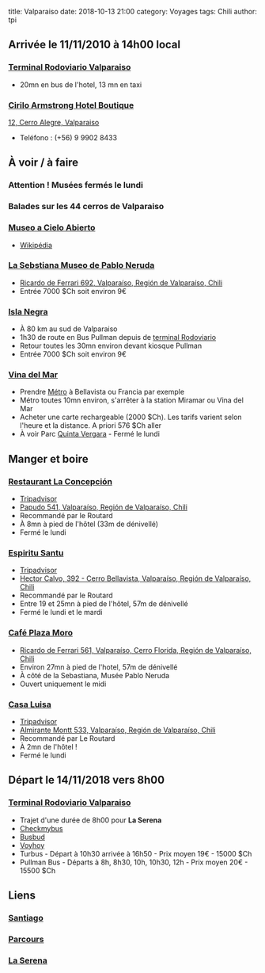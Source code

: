 title: Valparaiso
date: 2018-10-13 21:00
category: Voyages
tags: Chili
author: tpi


## Arrivée le 11/11/2010 à 14h00 local

### [Terminal Rodoviario Valparaiso](https://www.google.com/maps/place/Terminal+Rodoviario+Valparaiso/@-33.0470063,-71.606059,15z/data=!4m5!3m4!1s0x0:0xdf65432b23a35d2!8m2!3d-33.0470063!4d-71.606059)

* 20mn en bus de l'hotel, 13 mn en taxi

### [Cirilo Armstrong Hotel Boutique](https://www.ciriloarmstrong.com/en-gb)

[12, Cerro Alegre, Valparaiso](https://www.google.com/maps/place/Cirilo+Armstrong+Hotel+Boutique/@-33.0444596,-71.6316848,17z/data=!3m1!4b1!4m7!3m6!1s0x9689e12fad835c8f:0x401be7ad97d7702b!5m1!1s2018-10-07!8m2!3d-33.0444641!4d-71.6294961)
* Teléfono : (+56) 9 9902 8433 

## À voir / à faire

### **Attention !** Musées fermés le lundi

### Balades sur les 44 cerros de Valparaiso

### [Museo a Cielo Abierto](https://lefilrouge.media/chili-valparaiso-museo-a-cielo-abierto/)
* [Wikipédia](https://fr.wikipedia.org/wiki/Mus%C3%A9e_%C3%A0_ciel_ouvert_de_Valpara%C3%ADso)

### [La Sebstiana Museo de Pablo Neruda](https://fundacionneruda.org/museos/casa-museo-la-sebastiana/)
* [Ricardo de Ferrari 692, Valparaíso, Región de Valparaíso, Chili](https://www.google.com/maps/place/La+Sebastiana+Museo+de+Pablo+Neruda/@-33.0538667,-71.624801,17z/data=!3m1!4b1!4m5!3m4!1s0x9689e121aa0bcfe9:0xc2b8b47c098d7cd9!8m2!3d-33.0538712!4d-71.6226123)
* Entrée 7000 $Ch soit environ 9€

### [Isla Negra](https://fundacionneruda.org/museos/casa-museo-isla-negra/)
* À 80 km au sud de Valparaiso
* 1h30 de route en Bus Pullman depuis de [terminal Rodoviario](https://www.google.com/maps/place/Terminal+Rodoviario+Valparaiso/@-33.0470063,-71.606059,15z/data=!4m5!3m4!1s0x0:0xdf65432b23a35d2!8m2!3d-33.0470063!4d-71.606059)
* Retour toutes les 30mn environ devant kiosque Pullman
* Entrée 7000 $Ch soit environ 9€

### [Vina del Mar](https://www.google.com/maps/place/VI%C3%B1a+Del+Mar/@-33.0253605,-71.551714,15z/data=!4m13!1m7!3m6!1s0x9689de84ead41255:0x8e5fde76df3d413f!2zVmnDsWEgZGVsIE1hciwgVmFscGFyYcOtc28sIENoaWxp!3b1!8m2!3d-33.0153481!4d-71.5500276!3m4!1s0x9689de0a4ff077a1:0x7862be1a42f9681b!8m2!3d-33.0264017!4d-71.5524128)
* Prendre [Métro](https://www.metro-valparaiso.cl/tarifas/) à Bellavista ou Francia par exemple
* Métro toutes 10mn environ, s'arrêter à la station Miramar ou Vina del Mar
* Acheter une carte rechargeable (2000 $Ch). Les tarifs varient selon l'heure et la distance. A priori 576 $Ch aller
* À voir Parc [Quinta Vergara](https://en.wikipedia.org/wiki/Quinta_Vergara) - Fermé le lundi


## Manger et boire

### [Restaurant La Concepción](http://www.restaurantlaconcepcion.cl/home.html)
* [Tripadvisor](https://www.tripadvisor.fr/Restaurant_Review-g294306-d1068664-Reviews-Restaurant_La_Concepcion-Valparaiso_Valparaiso_Region.html)
* [Papudo 541, Valparaíso, Región de Valparaíso, Chili](https://www.google.com/maps/place/Restaurant+La+Concepci%C3%B3n/@-33.044446,-71.6316848,17z/data=!4m17!1m11!2m10!1sRestaurants!3m6!1sRestaurants!2sCirilo+Armstrong+Hotel+Boutique+-+cirilo+armstrong+12+-+Cerro+Alegre,+Valpara%C3%ADso,+Regi%C3%B3n+de+Valpara%C3%ADso,+Chili!3s0x9689e12fad835c8f:0x401be7ad97d7702b!4m2!1d-71.6294961!2d-33.0444641!5m1!4e9!3m4!1s0x9689e12ecb123ca3:0x9d8319c9be011f0!8m2!3d-33.04185!4d-71.6264337)
* Recommandé par le Routard
* À 8mn à pied de l'hôtel (33m de dénivellé)
* Fermé le lundi

### [Espiritu Santu](http://www.hosteriaespiritusanto.cl/index.php?lang=fr)
* [Tripadvisor](https://www.tripadvisor.fr/Restaurant_Review-g294306-d2403652-Reviews-Espiritu_Santo-Valparaiso_Valparaiso_Region.html)
* [Hector Calvo, 392 - Cerro Bellavista, Valparaíso, Región de Valparaíso, Chili](https://www.google.com/maps/place/Esp%C3%ADritu+Santo/@-33.048881,-71.6245607,17z/data=!4m20!1m12!2m11!1sRestaurants!3m6!1sRestaurants!2sCirilo+Armstrong+Hotel+Boutique+-+cirilo+armstrong+12+-+Cerro+Alegre,+Valpara%C3%ADso,+Regi%C3%B3n+de+Valpara%C3%ADso,+Chili!3s0x9689e12fad835c8f:0x401be7ad97d7702b!4m2!1d-71.6294961!2d-33.0444641!5m2!5m1!1s2018-10-07!3m6!1s0x9689e127014ca14b:0xb13e445526da2765!5m1!1s2018-10-07!8m2!3d-33.048881!4d-71.622372)
* Recommandé par le Routard
* Entre 19 et 25mn à pied de l'hôtel, 57m de dénivellé
* Fermé le lundi et le mardi

### [Café Plaza Moro](https://www.tripadvisor.fr/Restaurant_Review-g294306-d8841977-Reviews-Cafe_Plaza_Moro-Valparaiso_Valparaiso_Region.html)
* [Ricardo de Ferrari 561, Valparaíso, Cerro Florida, Región de Valparaíso, Chili](https://www.google.com/maps/place/Caf%C3%A9+Plaza+Moro/@-33.0525296,-71.6241991,17z/data=!4m20!1m12!2m11!1sRestaurants!3m6!1sRestaurants!2sCirilo+Armstrong+Hotel+Boutique+-+cirilo+armstrong+12+-+Cerro+Alegre,+Valpara%C3%ADso,+Regi%C3%B3n+de+Valpara%C3%ADso,+Chili!3s0x9689e12fad835c8f:0x401be7ad97d7702b!4m2!1d-71.6294961!2d-33.0444641!5m2!5m1!1s2018-10-07!3m6!1s0x9689e120c2a4ff85:0xa07a8994b5f43c1d!5m1!1s2018-10-07!8m2!3d-33.0525296!4d-71.6220104)
* Environ 27mn à pied de l'hotel, 57m de dénivellé
* À côté de la Sebastiana, Musée Pablo Neruda
* Ouvert uniquement le midi

### [Casa Luisa](http://www.casaluisa.cl/)
* [Tripadvisor](https://www.tripadvisor.fr/Restaurant_Review-g294306-d8372907-Reviews-Casa_Luisa_Bistro_Wines-Valparaiso_Valparaiso_Region.html)
* [Almirante Montt 533, Valparaíso, Región de Valparaíso, Chili](https://www.google.com/maps/place/Casa+Luisa/@-33.044455,-71.6316848,17z/data=!4m20!1m12!2m11!1sRestaurants!3m6!1sRestaurants!2sCirilo+Armstrong+Hotel+Boutique+-+cirilo+armstrong+12+-+Cerro+Alegre,+Valpara%C3%ADso,+Regi%C3%B3n+de+Valpara%C3%ADso,+Chili!3s0x9689e12fad835c8f:0x401be7ad97d7702b!4m2!1d-71.6294961!2d-33.0444641!5m2!5m1!1s2018-10-07!3m6!1s0x9689e12e55b540a7:0x1e3df6960d16d022!5m1!1s2018-10-07!8m2!3d-33.0438747!4d-71.62895)
* Recommandé par Le Routard
* À 2mn de l'hôtel !
* Fermé le lundi



## Départ le 14/11/2018 vers 8h00

### [Terminal Rodoviario Valparaiso](https://www.google.com/maps/place/Terminal+Rodoviario+Valparaiso/@-33.0470063,-71.606059,15z/data=!4m5!3m4!1s0x0:0xdf65432b23a35d2!8m2!3d-33.0470063!4d-71.606059)

* Trajet d'une durée de 8h00 pour **La Serena**
* [Checkmybus](https://www.checkmybus.fr)
* [Busbud](https://www.busbud.com)
* [Voyhoy](https://voyhoy.com)
* Turbus - Départ à 10h30 arrivée à 16h50 - Prix moyen 19€ - 15000 $Ch
* Pullman Bus - Départs à 8h, 8h30, 10h, 10h30, 12h - Prix moyen 20€ - 15500 $Ch

## Liens

### [Santiago](http://tse-tse.org/2018/10/santiago/)

### [Parcours](http://tse-tse.org/2018/10/chili-2018/)

### [La Serena](http://tse-tse.org/2018/10/la-serena/)
